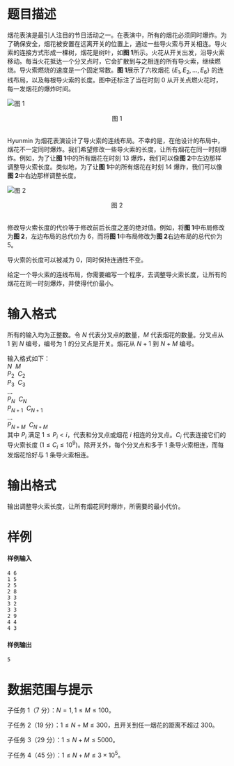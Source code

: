 
# 题目描述

烟花表演是最引人注目的节日活动之一。在表演中，所有的烟花必须同时爆炸。为了确保安全，烟花被安置在远离开关的位置上，通过一些导火索与开关相连。导火索的连接方式形成一棵树，烟花是树叶，如**图 1**所示。火花从开关出发，沿导火索移动。每当火花抵达一个分叉点时，它会扩散到与之相连的所有导火索，继续燃烧。导火索燃烧的速度是一个固定常数。**图 1**展示了六枚烟花 $\{E_1, E_2, \ldots, E_6 \}$ 的连线布局，以及每根导火索的长度。图中还标注了当在时刻 $0$ 从开关点燃火花时，每一发烟花的爆炸时间。

![图 1](https://i.loli.net/2018/05/16/5afc28649ceae.jpg)

<center>图 1</center>
<br>

Hyunmin 为烟花表演设计了导火索的连线布局。不幸的是，在他设计的布局中，烟花不一定同时爆炸。我们希望修改一些导火索的长度，让所有烟花在同一时刻爆炸。例如，为了让**图 1**中的所有烟花在时刻 $13$ 爆炸，我们可以像**图 2**中左边那样调整导火索长度。类似地，为了让**图 1**中的所有烟花在时刻 $14$ 爆炸，我们可以像**图 2**中右边那样调整长度。

![图 2](https://i.loli.net/2018/05/16/5afc28649cf00.jpg)

<center>图 2</center>
<br>

修改导火索长度的代价等于修改前后长度之差的绝对值。例如，将**图 1**中布局修改为**图 2**，左边布局的总代价为 $6$，而将**图 1**中布局修改为**图 2**右边布局的总代价为 $5$。

导火索的长度可以被减为 $0$，同时保持连通性不变。

给定一个导火索的连线布局，你需要编写一个程序，去调整导火索长度，让所有的烟花在同一时刻爆炸，并使得代价最小。



# 输入格式

所有的输入均为正整数。令 $N$ 代表分叉点的数量，$M$ 代表烟花的数量。分叉点从 $1$ 到 $N$ 编号，编号为 $1$ 的分叉点是开关。烟花从 $N+1$ 到 $N+M$ 编号。

输入格式如下：  
$N\:\:M$  
$P_2\:\:C_2$  
$P_3\:\:C_3$  
$\ldots$  
$P_N\:\:C_N$  
$P_{N+1}\:\:C_{N+1}$  
$\ldots$  
$P_{N+M}\:\:C_{N+M}$  
其中 $P_i$ 满足 $1\le P_i<i$，代表和分叉点或烟花 $i$ 相连的分叉点。$C_i$ 代表连接它们的导火索长度 $(1\le C_i\le 10^9)$。除开关外，每个分叉点和多于 $1$ 条导火索相连，而每发烟花恰好与 $1$ 条导火索相连。  


# 输出格式

输出调整导火索长度，让所有烟花同时爆炸，所需要的最小代价。


# 样例

#### 样例输入
```plain
4 6
1 5
2 5
2 8
3 3
3 2
3 3
2 9
4 4
4 3
```
#### 样例输出
```plain
5
```

# 数据范围与提示

子任务 1（7 分）：$N=1,1 \le M \le 100$。

子任务 2（19 分）：$1 \le N+M \le 300$，且开关到任一烟花的距离不超过 $300$。

子任务 3（29 分）：$1 \le N+M \le 5000$。

子任务 4（45 分）：$1 \le N+M \le 3\times 10^5$。

